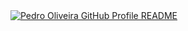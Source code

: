 <a href="https://github.com/dropeo">
  <picture>
    <source media="(prefers-color-scheme: dark)" srcset="https://raw.githubusercontent.com/dropeo/readme/main/dark_mode.svg">
    <img alt="Pedro  Oliveira GitHub Profile README" src="https://raw.githubusercontent.com/dropeo/readme/main/light_mode.svg">
  </picture>
</a>
